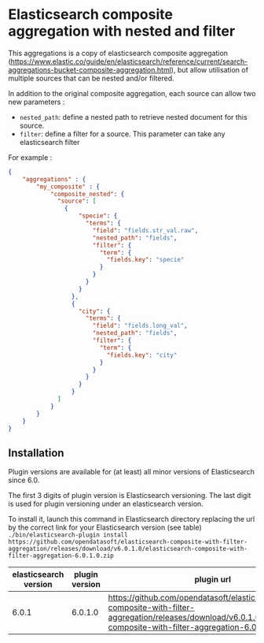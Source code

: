 Elasticsearch composite aggregation with nested and filter
==========================================================

This aggregations is a copy of elasticsearch composite aggregation (https://www.elastic.co/guide/en/elasticsearch/reference/current/search-aggregations-bucket-composite-aggregation.html), but allow utilisation of multiple sources that can be nested and/or filtered.


In addition to the original composite aggregation, each source can allow two new parameters :

 - `nested_path`: define a nested path to retrieve nested document for this source.
 - `filter`: define a filter for a source. This parameter can take any elasticsearch filter 
 

For example :

```json
{
    "aggregations" : {
        "my_composite" : {
            "composite_nested": {
              "source": [
                {
                    "specie": {
                      "terms": {
                        "field": "fields.str_val.raw",
                        "nested_path": "fields",
                        "filter": {
                          "term": {
                            "fields.key": "specie"
                          }
                        }
                      }
                    }
                  },
                  {
                    "city": {
                      "terms": {
                        "field": "fields.long_val",
                        "nested_path": "fields",
                        "filter": {
                          "term": {
                            "fields.key": "city"
                          }
                        }
                      }
                    }
                  }
              ]
            }
        }
    }
}
```

Installation
------------

Plugin versions are available for (at least) all minor versions of Elasticsearch since 6.0.

The first 3 digits of plugin version is Elasticsearch versioning. The last digit is used for plugin versioning under an elasticsearch version.

To install it, launch this command in Elasticsearch directory replacing the url by the correct link for your Elasticsearch version (see table)
`./bin/elasticsearch-plugin install https://github.com/opendatasoft/elasticsearch-composite-with-filter-aggregation/releases/download/v6.0.1.0/elasticsearch-composite-with-filter-aggregation-6.0.1.0.zip`

| elasticsearch version | plugin version | plugin url |
| --------------------- | -------------- | ---------- |
| 6.0.1 | 6.0.1.0 | https://github.com/opendatasoft/elasticsearch-composite-with-filter-aggregation/releases/download/v6.0.1.0/elasticsearch-composite-with-filter-aggregation-6.0.1.0.zip`


